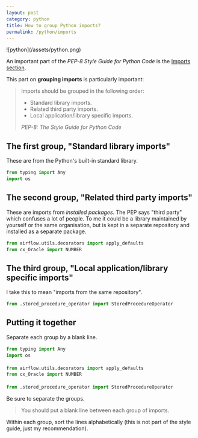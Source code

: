 ```yaml
---
layout: post
category: python
title: How to group Python imports?
permalink: /python/imports
---
```

<div class="wide-logos" markdown="1">
![python](/assets/python.png)
</div>

An important part of the _PEP-8 Style Guide for Python Code_
is the [Imports
section](https://www.python.org/dev/peps/pep-0008/#imports).

This part on **grouping imports** is particularly important:

> Imports should be grouped in the following order:
>
> - Standard library imports.
> - Related third party imports.
> - Local application/library specific imports.
>
> <cite>PEP-8: The Style Guide for Python Code</cite>

## The first group, "Standard library imports"

These are from the Python's built-in standard library.

```python
from typing import Any
import os
```

## The second group, "Related third party imports"

These are imports from _installed packages_. The PEP says "third party" which
confuses a lot of people. To me it could be a library maintained by yourself or
the same organisation, but is kept in a separate repository and installed as a
separate package.

```python
from airflow.utils.decorators import apply_defaults
from cx_Oracle import NUMBER
```

## The third group, "Local application/library specific imports"

I take this to mean "imports from the same repository".

```python
from .stored_procedure_operator import StoredProcedureOperator
```

## Putting it together

Separate each group by a blank line.

```python
from typing import Any
import os

from airflow.utils.decorators import apply_defaults
from cx_Oracle import NUMBER

from .stored_procedure_operator import StoredProcedureOperator
```

Be sure to separate the groups. 

> You should put a blank line between each group of imports.

Within each group, sort the lines alphabetically (this is
not part of the style guide, just my recommendation).
